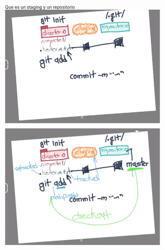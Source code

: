 Que es un staging y un repositorio
![Staging](Images/Untitled.png)

![Repositoy](<Images/Untitled 1.png>)